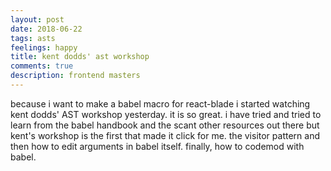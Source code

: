 ```yaml
---
layout: post
date: 2018-06-22
tags: asts
feelings: happy
title: kent dodds' ast workshop
comments: true
description: frontend masters
---
```


because i want to make a babel macro for react-blade i started watching kent dodds' AST workshop yesterday. it is so great. i have tried and tried to learn from the babel handbook and the scant other resources out there but kent's workshop is the first that made it click for me. the visitor pattern and then how to edit arguments in babel itself. finally, how to codemod with babel.

